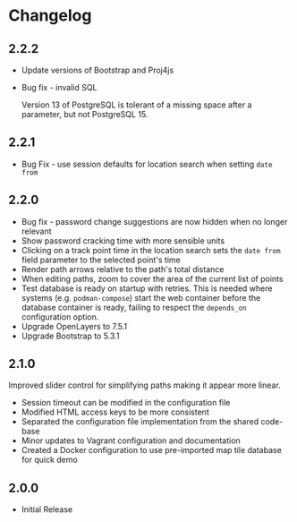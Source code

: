 <!-- -*- mode: markdown; -*- vim: set tw=78 ts=4 sts=0 sw=4 noet ft=markdown norl: -->

# Changelog

## 2.2.2

- Update versions of Bootstrap and Proj4js
- Bug fix - invalid SQL

	Version 13 of PostgreSQL is tolerant of a missing space after a parameter,
	but not PostgreSQL 15.

## 2.2.1

- Bug Fix - use session defaults for location search when setting `date from`

## 2.2.0

- Bug fix - password change suggestions are now hidden when no longer relevant
- Show password cracking time with more sensible units
- Clicking on a track point time in the location search sets the `date from`
  field parameter to the selected point's time
- Render path arrows relative to the path's total distance
- When editing paths, zoom to cover the area of the current list of points
- Test database is ready on startup with retries.  This is needed where
  systems (e.g. `podman-compose`) start the web container before the database
  container is ready, failing to respect the `depends_on` configuration
  option.
- Upgrade OpenLayers to 7.5.1
- Upgrade Bootstrap to 5.3.1

## 2.1.0

Improved slider control for simplifying paths making it appear more linear.

- Session timeout can be modified in the configuration file
- Modified HTML access keys to be more consistent
- Separated the configuration file implementation from the shared code-base
- Minor updates to Vagrant configuration and documentation
- Created a Docker configuration to use pre-imported map tile database for
  quick demo

## 2.0.0

- Initial Release
